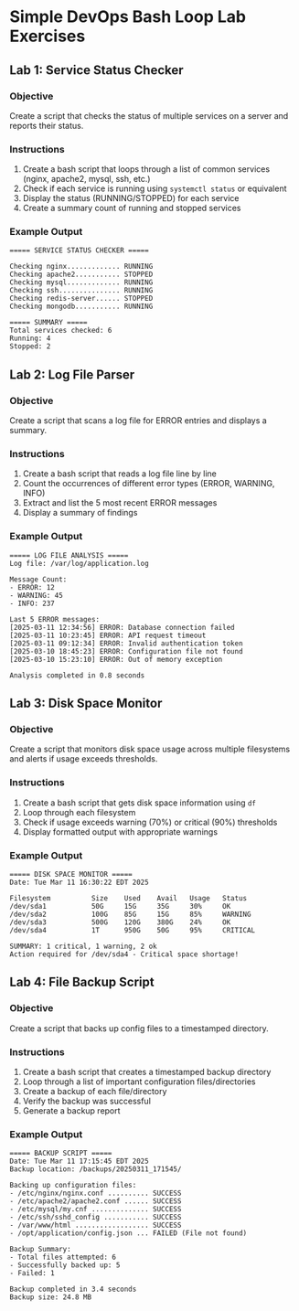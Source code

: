 # Simple DevOps Bash Loop Lab Exercises

## Lab 1: Service Status Checker

### Objective
Create a script that checks the status of multiple services on a server and reports their status.

### Instructions
1. Create a bash script that loops through a list of common services (nginx, apache2, mysql, ssh, etc.)
2. Check if each service is running using `systemctl status` or equivalent
3. Display the status (RUNNING/STOPPED) for each service
4. Create a summary count of running and stopped services

### Example Output
```
===== SERVICE STATUS CHECKER =====

Checking nginx............. RUNNING
Checking apache2........... STOPPED
Checking mysql............. RUNNING
Checking ssh............... RUNNING
Checking redis-server...... STOPPED
Checking mongodb........... RUNNING

===== SUMMARY =====
Total services checked: 6
Running: 4
Stopped: 2
```

## Lab 2: Log File Parser

### Objective
Create a script that scans a log file for ERROR entries and displays a summary.

### Instructions
1. Create a bash script that reads a log file line by line
2. Count the occurrences of different error types (ERROR, WARNING, INFO)
3. Extract and list the 5 most recent ERROR messages
4. Display a summary of findings

### Example Output
```
===== LOG FILE ANALYSIS =====
Log file: /var/log/application.log

Message Count:
- ERROR: 12
- WARNING: 45
- INFO: 237

Last 5 ERROR messages:
[2025-03-11 12:34:56] ERROR: Database connection failed
[2025-03-11 10:23:45] ERROR: API request timeout
[2025-03-11 09:12:34] ERROR: Invalid authentication token
[2025-03-10 18:45:23] ERROR: Configuration file not found
[2025-03-10 15:23:10] ERROR: Out of memory exception

Analysis completed in 0.8 seconds
```

## Lab 3: Disk Space Monitor

### Objective
Create a script that monitors disk space usage across multiple filesystems and alerts if usage exceeds thresholds.

### Instructions
1. Create a bash script that gets disk space information using `df`
2. Loop through each filesystem
3. Check if usage exceeds warning (70%) or critical (90%) thresholds
4. Display formatted output with appropriate warnings

### Example Output
```
===== DISK SPACE MONITOR =====
Date: Tue Mar 11 16:30:22 EDT 2025

Filesystem          Size    Used    Avail   Usage   Status
/dev/sda1           50G     15G     35G     30%     OK
/dev/sda2           100G    85G     15G     85%     WARNING
/dev/sda3           500G    120G    380G    24%     OK
/dev/sda4           1T      950G    50G     95%     CRITICAL

SUMMARY: 1 critical, 1 warning, 2 ok
Action required for /dev/sda4 - Critical space shortage!
```

## Lab 4: File Backup Script

### Objective
Create a script that backs up config files to a timestamped directory.

### Instructions
1. Create a bash script that creates a timestamped backup directory
2. Loop through a list of important configuration files/directories
3. Create a backup of each file/directory
4. Verify the backup was successful
5. Generate a backup report

### Example Output
```
===== BACKUP SCRIPT =====
Date: Tue Mar 11 17:15:45 EDT 2025
Backup location: /backups/20250311_171545/

Backing up configuration files:
- /etc/nginx/nginx.conf .......... SUCCESS
- /etc/apache2/apache2.conf ...... SUCCESS
- /etc/mysql/my.cnf .............. SUCCESS
- /etc/ssh/sshd_config ........... SUCCESS
- /var/www/html .................. SUCCESS
- /opt/application/config.json ... FAILED (File not found)

Backup Summary:
- Total files attempted: 6
- Successfully backed up: 5
- Failed: 1

Backup completed in 3.4 seconds
Backup size: 24.8 MB
```